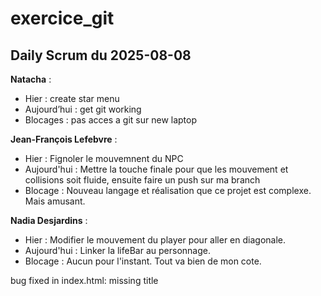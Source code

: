 # exercice_git


## Daily Scrum du 2025-08-08


**Natacha** :


- Hier : create star menu
- Aujourd’hui : get git working
- Blocages : pas acces a git sur new laptop


**Jean-François Lefebvre** :


- Hier : Fignoler le mouvemnent du NPC
- Aujourd'hui : Mettre la touche finale pour que les mouvement et collisions soit fluide, ensuite faire un push sur ma branch
- Blocage : Nouveau langage et réalisation que ce projet est complexe. Mais amusant.


**Nadia Desjardins** :


- Hier : Modifier le mouvement du player pour aller en diagonale.
- Aujourd'hui : Linker la lifeBar au personnage.
- Blocage : Aucun pour l'instant. Tout va bien de mon cote.


bug fixed in index.html: missing title
